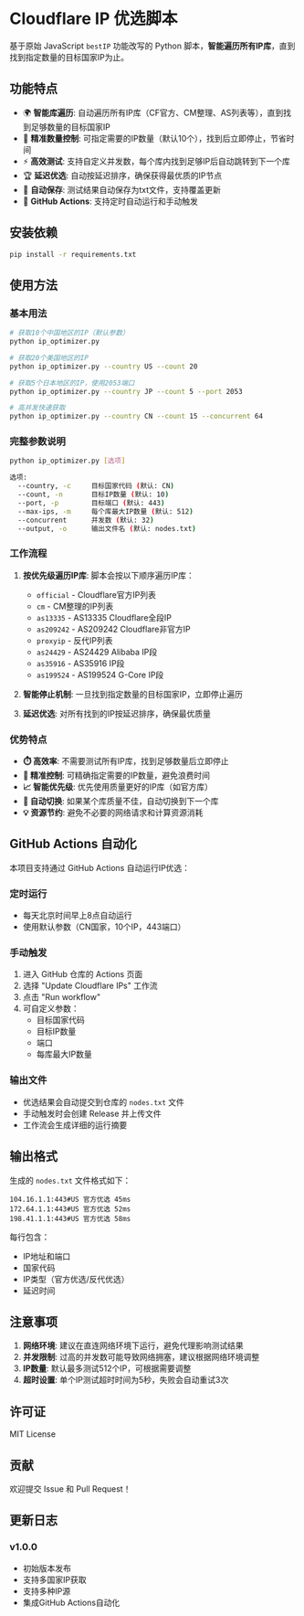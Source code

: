 # Cloudflare IP 优选脚本

基于原始 JavaScript `bestIP` 功能改写的 Python 脚本，**智能遍历所有IP库**，直到找到指定数量的目标国家IP为止。

## 功能特点

- 🌍 **智能库遍历**: 自动遍历所有IP库（CF官方、CM整理、AS列表等），直到找到足够数量的目标国家IP
- 🎯 **精准数量控制**: 可指定需要的IP数量（默认10个），找到后立即停止，节省时间
- ⚡ **高效测试**: 支持自定义并发数，每个库内找到足够IP后自动跳转到下一个库
- 🏆 **延迟优选**: 自动按延迟排序，确保获得最优质的IP节点
- 💾 **自动保存**: 测试结果自动保存为txt文件，支持覆盖更新
- 🤖 **GitHub Actions**: 支持定时自动运行和手动触发

## 安装依赖

```bash
pip install -r requirements.txt
```

## 使用方法

### 基本用法

```bash
# 获取10个中国地区的IP（默认参数）
python ip_optimizer.py

# 获取20个美国地区的IP
python ip_optimizer.py --country US --count 20

# 获取5个日本地区的IP，使用2053端口
python ip_optimizer.py --country JP --count 5 --port 2053

# 高并发快速获取
python ip_optimizer.py --country CN --count 15 --concurrent 64
```

### 完整参数说明

```bash
python ip_optimizer.py [选项]

选项:
  --country, -c     目标国家代码 (默认: CN)
  --count, -n       目标IP数量 (默认: 10)
  --port, -p        目标端口 (默认: 443)
  --max-ips, -m     每个库最大IP数量 (默认: 512)
  --concurrent      并发数 (默认: 32)
  --output, -o      输出文件名 (默认: nodes.txt)
```

### 工作流程

1. **按优先级遍历IP库**: 脚本会按以下顺序遍历IP库：
   - `official` - Cloudflare官方IP列表
   - `cm` - CM整理的IP列表
   - `as13335` - AS13335 Cloudflare全段IP
   - `as209242` - AS209242 Cloudflare非官方IP
   - `proxyip` - 反代IP列表
   - `as24429` - AS24429 Alibaba IP段
   - `as35916` - AS35916 IP段
   - `as199524` - AS199524 G-Core IP段

2. **智能停止机制**: 一旦找到指定数量的目标国家IP，立即停止遍历

3. **延迟优选**: 对所有找到的IP按延迟排序，确保最优质量

### 优势特点

- **⏱️ 高效率**: 不需要测试所有IP库，找到足够数量后立即停止
- **🎯 精准控制**: 可精确指定需要的IP数量，避免浪费时间
- **📈 智能优先级**: 优先使用质量更好的IP库（如官方库）
- **🔄 自动切换**: 如果某个库质量不佳，自动切换到下一个库
- **💡 资源节约**: 避免不必要的网络请求和计算资源消耗

## GitHub Actions 自动化

本项目支持通过 GitHub Actions 自动运行IP优选：

### 定时运行
- 每天北京时间早上8点自动运行
- 使用默认参数（CN国家，10个IP，443端口）

### 手动触发
1. 进入 GitHub 仓库的 Actions 页面
2. 选择 "Update Cloudflare IPs" 工作流
3. 点击 "Run workflow"
4. 可自定义参数：
   - 目标国家代码
   - 目标IP数量
   - 端口
   - 每库最大IP数量

### 输出文件
- 优选结果会自动提交到仓库的 `nodes.txt` 文件
- 手动触发时会创建 Release 并上传文件
- 工作流会生成详细的运行摘要

## 输出格式

生成的 `nodes.txt` 文件格式如下：

```
104.16.1.1:443#US 官方优选 45ms
172.64.1.1:443#US 官方优选 52ms
198.41.1.1:443#US 官方优选 58ms
```

每行包含：
- IP地址和端口
- 国家代码
- IP类型（官方优选/反代优选）
- 延迟时间

## 注意事项

1. **网络环境**: 建议在直连网络环境下运行，避免代理影响测试结果
2. **并发限制**: 过高的并发数可能导致网络拥塞，建议根据网络环境调整
3. **IP数量**: 默认最多测试512个IP，可根据需要调整
4. **超时设置**: 单个IP测试超时时间为5秒，失败会自动重试3次

## 许可证

MIT License

## 贡献

欢迎提交 Issue 和 Pull Request！

## 更新日志

### v1.0.0
- 初始版本发布
- 支持多国家IP获取
- 支持多种IP源
- 集成GitHub Actions自动化
